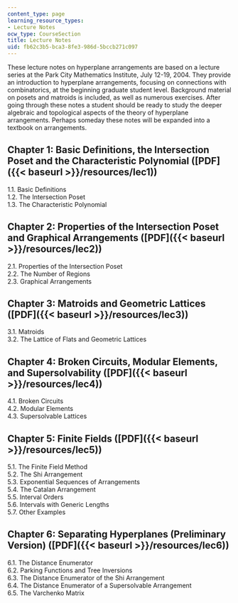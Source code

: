 ```yaml
---
content_type: page
learning_resource_types:
- Lecture Notes
ocw_type: CourseSection
title: Lecture Notes
uid: fb62c3b5-bca3-8fe3-986d-5bccb271c097
---
```


These lecture notes on hyperplane arrangements are based on a lecture series at the Park City Mathematics Institute, July 12-19, 2004. They provide an introduction to hyperplane arrangements, focusing on connections with combinatorics, at the beginning graduate student level. Background material on posets and matroids is included, as well as numerous exercises. After going through these notes a student should be ready to study the deeper algebraic and topological aspects of the theory of hyperplane arrangements. Perhaps someday these notes will be expanded into a textbook on arrangements.

Chapter 1: Basic Definitions, the Intersection Poset and the Characteristic Polynomial ([PDF]({{< baseurl >}}/resources/lec1))
------------------------------------------------------------------------------------------------------------------------------

1.1. Basic Definitions  
1.2. The Intersection Poset  
1.3. The Characteristic Polynomial

Chapter 2: Properties of the Intersection Poset and Graphical Arrangements ([PDF]({{< baseurl >}}/resources/lec2))
------------------------------------------------------------------------------------------------------------------

2.1. Properties of the Intersection Poset  
2.2. The Number of Regions  
2.3. Graphical Arrangements

Chapter 3: Matroids and Geometric Lattices ([PDF]({{< baseurl >}}/resources/lec3))
----------------------------------------------------------------------------------

3.1. Matroids  
3.2. The Lattice of Flats and Geometric Lattices

Chapter 4: Broken Circuits, Modular Elements, and Supersolvability ([PDF]({{< baseurl >}}/resources/lec4))
----------------------------------------------------------------------------------------------------------

4.1. Broken Circuits  
4.2. Modular Elements  
4.3. Supersolvable Lattices

Chapter 5: Finite Fields ([PDF]({{< baseurl >}}/resources/lec5))
----------------------------------------------------------------

5.1. The Finite Field Method  
5.2. The Shi Arrangement  
5.3. Exponential Sequences of Arrangements  
5.4. The Catalan Arrangement  
5.5. Interval Orders  
5.6. Intervals with Generic Lengths  
5.7. Other Examples

Chapter 6: Separating Hyperplanes (Preliminary Version) ([PDF]({{< baseurl >}}/resources/lec6))
-----------------------------------------------------------------------------------------------

6.1. The Distance Enumerator  
6.2. Parking Functions and Tree Inversions  
6.3. The Distance Enumerator of the Shi Arrangement  
6.4. The Distance Enumerator of a Supersolvable Arrangement  
6.5. The Varchenko Matrix